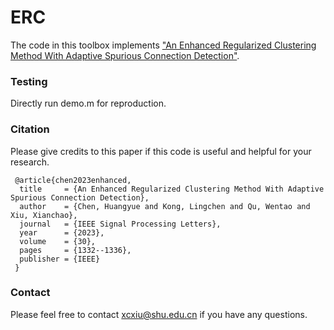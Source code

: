 # ERC
The code in this toolbox implements ["An Enhanced Regularized Clustering Method With Adaptive Spurious Connection Detection"](https://ieeexplore.ieee.org/abstract/document/10252040).



### Testing
Directly run demo.m for reproduction.

### Citation
Please give credits to this paper if this code is useful and helpful for your research.

     @article{chen2023enhanced,
      title     = {An Enhanced Regularized Clustering Method With Adaptive Spurious Connection Detection},
      author    = {Chen, Huangyue and Kong, Lingchen and Qu, Wentao and Xiu, Xianchao},
      journal   = {IEEE Signal Processing Letters},
      year      = {2023},
      volume    = {30},
      pages     = {1332--1336},
      publisher = {IEEE}
     }



### Contact 
Please feel free to contact xcxiu@shu.edu.cn if you have any questions.

